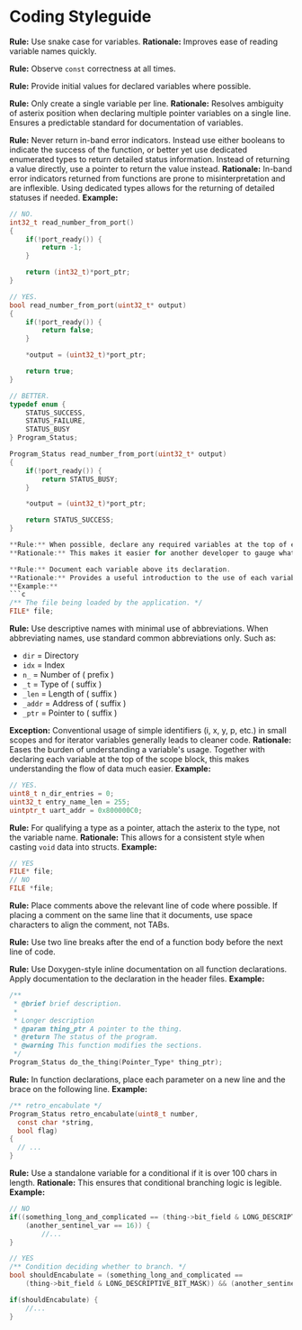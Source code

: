 # Coding Styleguide


**Rule:** Use snake case for variables.
**Rationale:** Improves ease of reading variable names quickly.

**Rule:** Observe `const` correctness at all times.

**Rule:** Provide initial values for declared variables where possible.

**Rule:** Only create a single variable per line.
**Rationale:** Resolves ambiguity of asterix position when declaring multiple pointer variables on a single line. Ensures a predictable standard for documentation of variables.

**Rule:** Never return in-band error indicators. Instead use either booleans to indicate the success of the function, or better yet use dedicated enumerated types to return detailed status information. Instead of returning a value directly, use a pointer to return the value instead.
**Rationale:** In-band error indicators returned from functions are prone to misinterpretation and are inflexible. Using dedicated types allows for the returning of detailed statuses if needed.
**Example:**
```c
// NO.
int32_t read_number_from_port()
{
	if(!port_ready()) {
		return -1;
	}

	return (int32_t)*port_ptr;
}

// YES.
bool read_number_from_port(uint32_t* output)
{
	if(!port_ready()) {
		return false;
	}

	*output = (uint32_t)*port_ptr;

	return true;
}

// BETTER.
typedef enum {
	STATUS_SUCCESS,
	STATUS_FAILURE,
	STATUS_BUSY
} Program_Status;

Program_Status read_number_from_port(uint32_t* output)
{
	if(!port_ready()) {
		return STATUS_BUSY;
	}

	*output = (uint32_t)*port_ptr;

	return STATUS_SUCCESS;
}

**Rule:** When possible, declare any required variables at the top of each code block. Exception being when this would make the code less readable.
**Rationale:** This makes it easier for another developer to gauge what variables are used in a given area of the code. As well as providing for consistent documentation.

**Rule:** Document each variable above its declaration.
**Rationale:** Provides a useful introduction to the use of each variable.
**Example:**
```c
/** The file being loaded by the application. */
FILE* file;
```

**Rule:** Use descriptive names with minimal use of abbreviations. When abbreviating names, use standard common abbreviations only. Such as:
- `dir` = Directory
- `idx` = Index
- `n_` = Number of ( prefix )
- `_t` = Type of ( suffix )
- `_len` = Length of ( suffix )
- `_addr` = Address of ( suffix )
- `_ptr` = Pointer to ( suffix )

**Exception:** Conventional usage of simple identifiers (i, x, y, p, etc.) in small scopes and for iterator variables generally leads to cleaner code.
**Rationale:** Eases the burden of understanding a variable's usage. Together with declaring each variable at the top of the scope block, this makes understanding the flow of data much easier.
**Example:**
```c
// YES.
uint8_t n_dir_entries = 0;
uint32_t entry_name_len = 255;
uintptr_t uart_addr = 0x800000C0; 
```

**Rule:** For qualifying a type as a pointer, attach the asterix to the type, not the variable name.
**Rationale:** This allows for a consistent style when casting `void` data into structs.
**Example:**
```c
// YES
FILE* file;
// NO
FILE *file;
```

**Rule:** Place comments above the relevant line of code where possible. If placing a comment on the same line that it documents, use space characters to align the comment, not TABs.

**Rule:** Use two line breaks after the end of a function body before the next line of code.

**Rule:** Use Doxygen-style inline documentation on all function declarations. Apply documentation to the declaration in the header files.
**Example:**
```c
/**
 * @brief brief description.
 *
 * Longer description
 * @param thing_ptr A pointer to the thing.
 * @return The status of the program.
 * @warning This function modifies the sections.
 */
Program_Status do_the_thing(Pointer_Type* thing_ptr);

```

**Rule:** In function declarations, place each parameter on a new line and the brace on the following line.
**Example:**
```c
/** retro_encabulate */
Program_Status retro_encabulate(uint8_t number,
  const char *string,
  bool flag)
{
  // ...
}
```

**Rule:** Use a standalone variable for a conditional if it is over 100 chars in length.
**Rationale:** This ensures that conditional branching logic is legible.
**Example:**
```c
// NO
if((something_long_and_complicated == (thing->bit_field & LONG_DESCRIPTIVE_BIT_MASK)) && 
	(another_sentinel_var == 16)) { 
		//...
}

// YES
/** Condition deciding whether to branch. */
bool shouldEncabulate = (something_long_and_complicated == 
	(thing->bit_field & LONG_DESCRIPTIVE_BIT_MASK)) && (another_sentinel_var == 16);

if(shouldEncabulate) {
	//...
}
```
